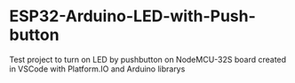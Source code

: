 # ESP32-Arduino-LED-with-Push-button
Test project to turn on LED by pushbutton on NodeMCU-32S board created in VSCode with Platform.IO and Arduino librarys
